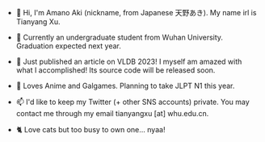 - 👋 Hi, I'm Amano Aki (nickname, from Japanese 天野あき). My name irl is Tianyang Xu.

- 🏫 Currently an undergraduate student from Wuhan University. Graduation expected next year.

- 🤤 Just published an article on VLDB 2023! I myself am amazed with what I accomplished! Its source code will be released soon.

- 🥰 Loves Anime and Galgames. Planning to take JLPT N1 this year.

- 📫 I'd like to keep my Twitter (+ other SNS accounts) private. You may contact me through my email tianyangxu [at] whu.edu.cn.

- 🐈 Love cats but too busy to own one... nyaa!
